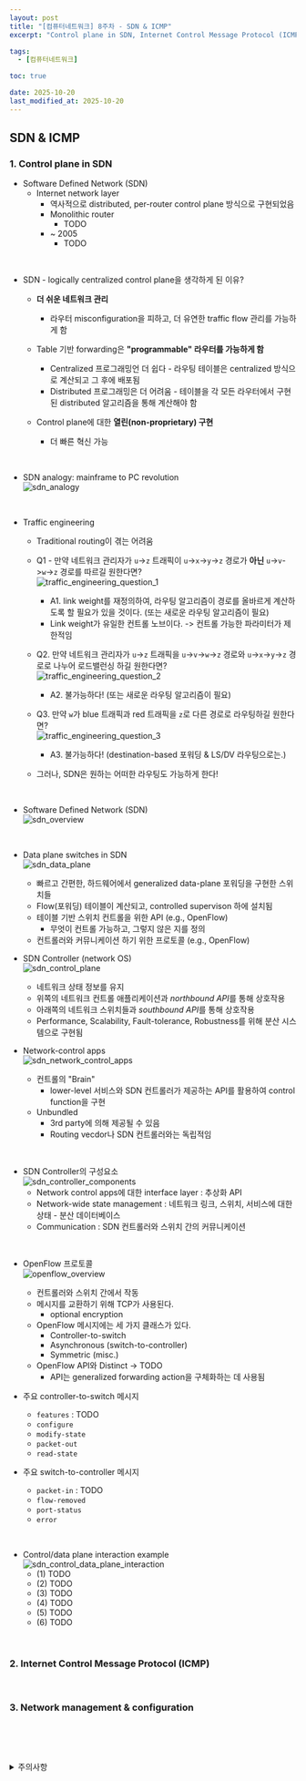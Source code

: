 ```yaml
---
layout: post
title: "[컴퓨터네트워크] 8주차 - SDN & ICMP"
excerpt: "Control plane in SDN, Internet Control Message Protocol (ICMP), Network management & configuration"

tags:
  - [컴퓨터네트워크]

toc: true

date: 2025-10-20
last_modified_at: 2025-10-20
---
```

## SDN & ICMP
### 1. Control plane in SDN
- Software Defined Network (SDN)
  - Internet network layer
    - 역사적으로 distributed, per-router control plane 방식으로 구현되었음
    - Monolithic router
      - TODO
    - ~ 2005
      - TODO

<br>

- SDN - logically centralized control plane을 생각하게 된 이유?
  - **더 쉬운 네트워크 관리**
    - 라우터 misconfiguration을 피하고, 더 유연한 traffic flow 관리를 가능하게 함

  - Table 기반 forwarding은 **"programmable" 라우터를 가능하게 함**
    - Centralized 프로그래밍언 더 쉽다 - 라우팅 테이블은 centralized 방식으로 계산되고 그 후에 배포됨
    - Distributed 프로그래밍은 더 어려움 - 테이블을 각 모든 라우터에서 구현된 distributed 알고리즘을 통해 계산해야 함  

  - Control plane에 대한 **열린(non-proprietary) 구현**
    - 더 빠른 혁신 가능  

<br>

- SDN analogy: mainframe to PC revolution  
![sdn_analogy](TODO)  

<br>

- Traffic engineering    
  - Traditional routing이 겪는 어려움
  - Q1 - 만약 네트워크 관리자가 `u`->`z` 트래픽이 `u`->`x`->`y`->`z` 경로가 **아닌** `u`->`v`->`w`->`z` 경로를 따르길 원한다면?  
  ![traffic_engineering_question_1](TODO)  
    - A1. link weight를 재정의하여, 라우팅 알고리즘이 경로를 올바르게 계산하도록 할 필요가 있을 것이다. (또는 새로운 라우팅 알고리즘이 필요)
    - Link weight가 유일한 컨트롤 노브이다. -> 컨트롤 가능한 파라미터가 제한적임

  - Q2. 만약 네트워크 관리자가 `u`->`z` 트래픽을 `u`->`v`->`w`->`z` 경로와 `u`->`x`->`y`->`z` 경로로 나누어 로드밸런싱 하길 원한다면?  
  ![traffic_engineering_question_2](TODO)  
    - A2. 불가능하다! (또는 새로운 라우팅 알고리즘이 필요)

  - Q3. 만약 `w`가 blue 트래픽과 red 트래픽을 `z`로 다른 경로로 라우팅하길 원한다면?  
  ![traffic_engineering_question_3](TODO)  
    - A3. 불가능하다! (destination-based 포워딩 & LS/DV 라우팅으로는.)

  - 그러나, SDN은 원하는 어떠한 라우팅도 가능하게 한다!  

<br>

- Software Defined Network (SDN)  
![sdn_overview](TODO)  

<br>

- Data plane switches in SDN  
![sdn_data_plane](TODO)  
  - 빠르고 간편한, 하드웨어에서 generalized data-plane 포워딩을 구현한 스위치들
  - Flow(포워딩) 테이블이 계산되고, controlled supervison 하에 설치됨
  - 테이블 기반 스위치 컨트롤을 위한 API (e.g., OpenFlow)
    - 무엇이 컨트롤 가능하고, 그렇지 않은 지를 정의
  - 컨트롤러와 커뮤니케이션 하기 위한 프로토콜 (e.g., OpenFlow)

- SDN Controller (network OS)  
![sdn_control_plane](TODO)  
  - 네트워크 상태 정보를 유지
  - 위쪽의 네트워크 컨트롤 애플리케이션과 *northbound API*를 통해 상호작용
  - 아래쪽의 네트워크 스위치들과 *southbound API*를 통해 상호작용
  - Performance, Scalability, Fault-tolerance, Robustness를 위해 분산 시스템으로 구현됨    

- Network-control apps  
![sdn_network_control_apps](TODO)  
  - 컨트롤의 "Brain"  
    - lower-level 서비스와 SDN 컨트롤러가 제공하는 API를 활용하여 control function을 구현
  - Unbundled
    - 3rd party에 의해 제공될 수 있음
    - Routing vecdor나 SDN 컨트롤러와는 독립적임  

<br>

- SDN Controller의 구성요소  
![sdn_controller_components](TODO)  
  - Network control apps에 대한 interface layer : 추상화 API
  - Network-wide state management : 네트워크 링크, 스위치, 서비스에 대한 상태 - 분산 데이터베이스
  - Communication : SDN 컨트롤러와 스위치 간의 커뮤니케이션  

<br>

- OpenFlow 프로토콜  
![openflow_overview](TODO)  
  - 컨트롤러와 스위치 간에서 작동
  - 메시지를 교환하기 위해 TCP가 사용된다.  
    - optional encryption
  - OpenFlow 메시지에는 세 가지 클래스가 있다.
    - Controller-to-switch
    - Asynchronous (switch-to-controller)
    - Symmetric (misc.)
  - OpenFlow API와 Distinct -> TODO  
    - API는 generalized forwarding action을 구체화하는 데 사용됨  

- 주요 controller-to-switch 메시지
  - `features` : TODO
  - `configure`
  - `modify-state`
  - `packet-out`
  - `read-state`

- 주요 switch-to-controller 메시지
  - `packet-in` : TODO  
  - `flow-removed`
  - `port-status`
  - `error`  

<br>

- Control/data plane interaction example  
![sdn_control_data_plane_interaction](TODO)  
  - (1) TODO
  - (2) TODO
  - (3) TODO
  - (4) TODO
  - (5) TODO
  - (6) TODO

<br>

### 2. Internet Control Message Protocol (ICMP)  

<br>

###  3. Network management & configuration

<br>
<br>
<br>
<br>
<details>
<summary>주의사항</summary>
<div markdown="1">

이 포스팅은 강원대학교 김도형 교수님의 컴퓨터네트워크 수업을 들으며 내용을 정리 한 것입니다.  
수업 내용에 대한 저작권은 교수님께 있으니,  
다른 곳으로의 무분별한 내용 복사를 자제해 주세요.

</div>
</details>